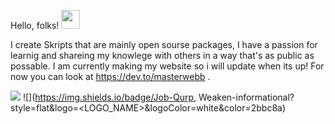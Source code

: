 Hello, folks! <img src="https://raw.githubusercontent.com/MartinHeinz/MartinHeinz/master/wave.gif" width="30px">



I create Skripts that are mainly open sourse packages, I have a passion for learnig and shareing my knowlege with others in a way that's as public as possable. I am currently making my website so i will update when its up! For now you can look at https://dev.to/masterwebb .


![](https://img.shields.io/badge/Laguage-Script-informational?style=flat&logo=<LOGO_NAME>&logoColor=white&color=2bbc8a) ![](https://img.shields.io/badge/Job-Qurp, Weaken-informational?style=flat&logo=<LOGO_NAME>&logoColor=white&color=2bbc8a)

